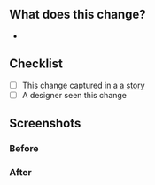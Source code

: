## What does this change?

-

## Checklist

- [ ] This change captured in a [a story](https://storybook.js.org/docs/react/writing-stories/introduction)
- [ ] A designer seen this change <!-- add @designer_name -->

<!-- delete anything below that doesn't apply -->

## Screenshots

### Before

### After
